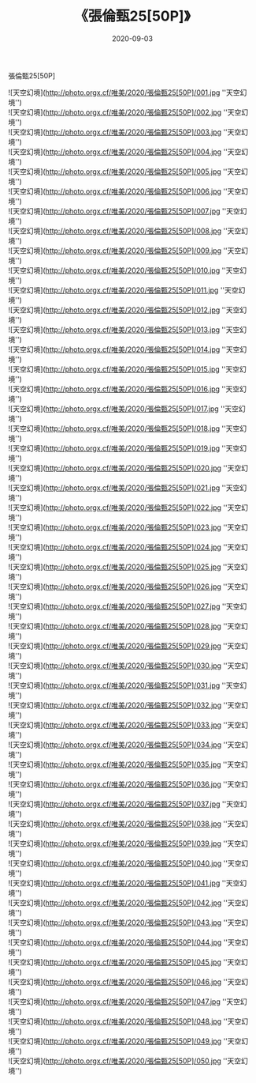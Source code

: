 ﻿---
layout: post
title:  《張倫甄25[50P]》
date:   2020-09-03
img: http://photo.orgx.cf/唯美/2020/張倫甄25[50P]/000.jpg
categories: [美女, 清纯, 唯美]
---

張倫甄25[50P]



![天空幻境](http://photo.orgx.cf/唯美/2020/張倫甄25[50P]/001.jpg ''天空幻境'') <br>
![天空幻境](http://photo.orgx.cf/唯美/2020/張倫甄25[50P]/002.jpg ''天空幻境'') <br>
![天空幻境](http://photo.orgx.cf/唯美/2020/張倫甄25[50P]/003.jpg ''天空幻境'') <br>
![天空幻境](http://photo.orgx.cf/唯美/2020/張倫甄25[50P]/004.jpg ''天空幻境'') <br>
![天空幻境](http://photo.orgx.cf/唯美/2020/張倫甄25[50P]/005.jpg ''天空幻境'') <br>
![天空幻境](http://photo.orgx.cf/唯美/2020/張倫甄25[50P]/006.jpg ''天空幻境'') <br>
![天空幻境](http://photo.orgx.cf/唯美/2020/張倫甄25[50P]/007.jpg ''天空幻境'') <br>
![天空幻境](http://photo.orgx.cf/唯美/2020/張倫甄25[50P]/008.jpg ''天空幻境'') <br>
![天空幻境](http://photo.orgx.cf/唯美/2020/張倫甄25[50P]/009.jpg ''天空幻境'') <br>
![天空幻境](http://photo.orgx.cf/唯美/2020/張倫甄25[50P]/010.jpg ''天空幻境'') <br>
![天空幻境](http://photo.orgx.cf/唯美/2020/張倫甄25[50P]/011.jpg ''天空幻境'') <br>
![天空幻境](http://photo.orgx.cf/唯美/2020/張倫甄25[50P]/012.jpg ''天空幻境'') <br>
![天空幻境](http://photo.orgx.cf/唯美/2020/張倫甄25[50P]/013.jpg ''天空幻境'') <br>
![天空幻境](http://photo.orgx.cf/唯美/2020/張倫甄25[50P]/014.jpg ''天空幻境'') <br>
![天空幻境](http://photo.orgx.cf/唯美/2020/張倫甄25[50P]/015.jpg ''天空幻境'') <br>
![天空幻境](http://photo.orgx.cf/唯美/2020/張倫甄25[50P]/016.jpg ''天空幻境'') <br>
![天空幻境](http://photo.orgx.cf/唯美/2020/張倫甄25[50P]/017.jpg ''天空幻境'') <br>
![天空幻境](http://photo.orgx.cf/唯美/2020/張倫甄25[50P]/018.jpg ''天空幻境'') <br>
![天空幻境](http://photo.orgx.cf/唯美/2020/張倫甄25[50P]/019.jpg ''天空幻境'') <br>
![天空幻境](http://photo.orgx.cf/唯美/2020/張倫甄25[50P]/020.jpg ''天空幻境'') <br>
![天空幻境](http://photo.orgx.cf/唯美/2020/張倫甄25[50P]/021.jpg ''天空幻境'') <br>
![天空幻境](http://photo.orgx.cf/唯美/2020/張倫甄25[50P]/022.jpg ''天空幻境'') <br>
![天空幻境](http://photo.orgx.cf/唯美/2020/張倫甄25[50P]/023.jpg ''天空幻境'') <br>
![天空幻境](http://photo.orgx.cf/唯美/2020/張倫甄25[50P]/024.jpg ''天空幻境'') <br>
![天空幻境](http://photo.orgx.cf/唯美/2020/張倫甄25[50P]/025.jpg ''天空幻境'') <br>
![天空幻境](http://photo.orgx.cf/唯美/2020/張倫甄25[50P]/026.jpg ''天空幻境'') <br>
![天空幻境](http://photo.orgx.cf/唯美/2020/張倫甄25[50P]/027.jpg ''天空幻境'') <br>
![天空幻境](http://photo.orgx.cf/唯美/2020/張倫甄25[50P]/028.jpg ''天空幻境'') <br>
![天空幻境](http://photo.orgx.cf/唯美/2020/張倫甄25[50P]/029.jpg ''天空幻境'') <br>
![天空幻境](http://photo.orgx.cf/唯美/2020/張倫甄25[50P]/030.jpg ''天空幻境'') <br>
![天空幻境](http://photo.orgx.cf/唯美/2020/張倫甄25[50P]/031.jpg ''天空幻境'') <br>
![天空幻境](http://photo.orgx.cf/唯美/2020/張倫甄25[50P]/032.jpg ''天空幻境'') <br>
![天空幻境](http://photo.orgx.cf/唯美/2020/張倫甄25[50P]/033.jpg ''天空幻境'') <br>
![天空幻境](http://photo.orgx.cf/唯美/2020/張倫甄25[50P]/034.jpg ''天空幻境'') <br>
![天空幻境](http://photo.orgx.cf/唯美/2020/張倫甄25[50P]/035.jpg ''天空幻境'') <br>
![天空幻境](http://photo.orgx.cf/唯美/2020/張倫甄25[50P]/036.jpg ''天空幻境'') <br>
![天空幻境](http://photo.orgx.cf/唯美/2020/張倫甄25[50P]/037.jpg ''天空幻境'') <br>
![天空幻境](http://photo.orgx.cf/唯美/2020/張倫甄25[50P]/038.jpg ''天空幻境'') <br>
![天空幻境](http://photo.orgx.cf/唯美/2020/張倫甄25[50P]/039.jpg ''天空幻境'') <br>
![天空幻境](http://photo.orgx.cf/唯美/2020/張倫甄25[50P]/040.jpg ''天空幻境'') <br>
![天空幻境](http://photo.orgx.cf/唯美/2020/張倫甄25[50P]/041.jpg ''天空幻境'') <br>
![天空幻境](http://photo.orgx.cf/唯美/2020/張倫甄25[50P]/042.jpg ''天空幻境'') <br>
![天空幻境](http://photo.orgx.cf/唯美/2020/張倫甄25[50P]/043.jpg ''天空幻境'') <br>
![天空幻境](http://photo.orgx.cf/唯美/2020/張倫甄25[50P]/044.jpg ''天空幻境'') <br>
![天空幻境](http://photo.orgx.cf/唯美/2020/張倫甄25[50P]/045.jpg ''天空幻境'') <br>
![天空幻境](http://photo.orgx.cf/唯美/2020/張倫甄25[50P]/046.jpg ''天空幻境'') <br>
![天空幻境](http://photo.orgx.cf/唯美/2020/張倫甄25[50P]/047.jpg ''天空幻境'') <br>
![天空幻境](http://photo.orgx.cf/唯美/2020/張倫甄25[50P]/048.jpg ''天空幻境'') <br>
![天空幻境](http://photo.orgx.cf/唯美/2020/張倫甄25[50P]/049.jpg ''天空幻境'') <br>
![天空幻境](http://photo.orgx.cf/唯美/2020/張倫甄25[50P]/050.jpg ''天空幻境'') <br>
